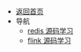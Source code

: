 - [返回首页](/README.md)
- 导航
    - [redis 源码学习](/redis/README.md)
    - [flink 源码学习](/flink/README.md)

